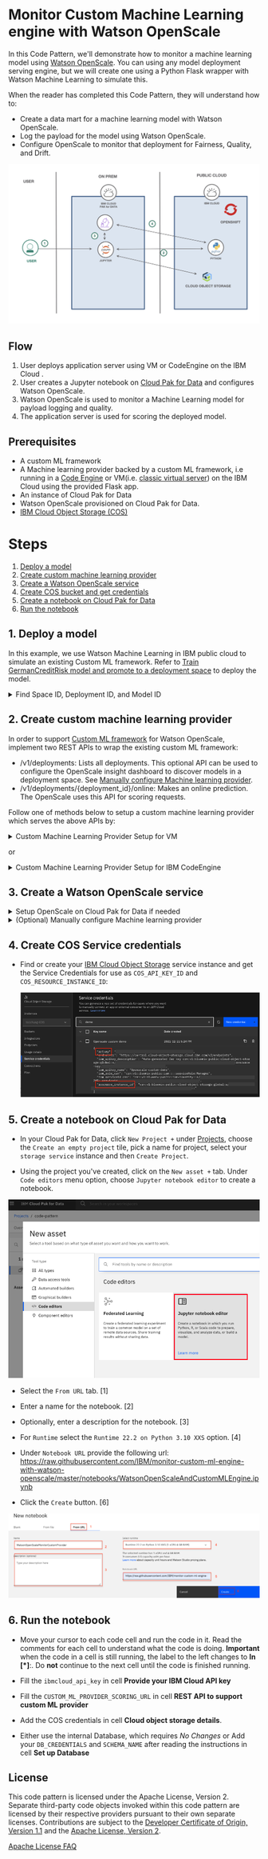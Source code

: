 # Monitor Custom Machine Learning engine with Watson OpenScale

In this Code Pattern, we'll demonstrate how to monitor a machine learning model using [Watson OpenScale](https://cloud.ibm.com/catalog/services/watson-openscale). You can using any model deployment serving engine, but we will create one using a Python Flask wrapper with Watson Machine Learning to simulate this.

When the reader has completed this Code Pattern, they will understand how to:

* Create a data mart for a machine learning model with Watson OpenScale.
* Log the payload for the model using Watson OpenScale.
* Configure OpenScale to monitor that deployment for Fairness, Quality, and Drift.


![](doc/source/images/architecture.png)

## Flow

1. User deploys application server using VM or CodeEngine on the IBM Cloud .
2. User creates a Jupyter notebook on [Cloud Pak for Data](https://cloud.ibm.com/cloudpaks/data/overview) and configures Watson OpenScale.
3. Watson OpenScale is used to monitor a Machine Learning model for payload logging and quality.
4. The application server is used for scoring the deployed model.

## Prerequisites

* A custom ML framework
* A Machine learning provider backed by a custom ML framework, i.e running in a [Code Engine](https://cloud.ibm.com/codeengine/overview) or VM(i.e. [classic virtual server](https://cloud.ibm.com/gen1/infrastructure/provision/vs)) on the IBM Cloud using the provided Flask app.
* An instance of Cloud Pak for Data
* Watson OpenScale provisioned on Cloud Pak for Data.
* [IBM Cloud Object Storage (COS)](https://cloud.ibm.com/objectstorage/create)

# Steps

1. [Deploy a model](#1-deploy-a-model)
1. [Create custom machine learning provider](#2-create-custom-machine-learning-provider)
1. [Create a Watson OpenScale service](#3-create-a-watson-openscale-service)
1. [Create COS bucket and get credentials](#4-create-cos-bucket-and-get-credentials)
1. [Create a notebook on Cloud Pak for Data](#5-create-a-notebook-on-cloud-pak-for-data)
1. [Run the notebook](#6-run-the-notebook)

## 1. Deploy a model

In this example, we use Watson Machine Learning in IBM public cloud to simulate an existing Custom ML framework. Refer to [Train GermanCreditRisk model and promote to a deployment space](https://developer.ibm.com/tutorials/automate-model-building-with-autoai/) to deploy the model.

<details><summary>Find Space ID, Deployment ID, and Model ID</summary>

* In the [Cloud Pak for Data instance](https://dataplatform.cloud.ibm.com/home2?context=cpdaas), click the (☰) menu and click `Deployment`. From the table, select the deployment space where the model was deployed.

![wml space](doc/source/images/wml-spaces.png)

* Find the `Space ID(GUID)` under the `Manage` tab as shown

![wml space id](doc/source/images/wml-space-id.png)

* Under the `Deployments` tab, select the model which your have deployed earlier

![wml space id](doc/source/images/wml-deployments.png)

* Find the `Deployment ID` and `Model ID` as shown

![wml deploy id](doc/source/images/wml-deploy-id.png)

</details>

## 2. Create custom machine learning provider

In order to support [Custom ML framework](https://dataplatform.cloud.ibm.com/docs/content/wsj/model/wos-frameworks-custom.html) for Watson OpenScale, implement two REST APIs to wrap the existing custom ML framework:
- /v1/deployments: Lists all deployments. This optional API can be used to configure the OpenScale insight dashboard to discover models in a deployment space. See [Manually configure Machine learning provider](#manually-configure-machine-learning-provider).
- /v1/deployments/{deployment_id}/online: Makes an online prediction. The OpenScale uses this API for scoring requests.

Follow one of methods below to setup a custom machine learning provider which serves the above APIs by:

<details><summary>Custom Machine Learning Provider Setup for VM</summary>

If needed, create a [VM](https://cloud.ibm.com/gen1/infrastructure/provision/vs) on the IBM Cloud. Login the VM in a terminal and clone the [monitor-custom-ml-engine-with-watson-openscale repo](https://github.com/IBM/monitor-custom-ml-engine-with-watson-openscale):

```bash
git clone https://github.com/IBM/monitor-custom-ml-engine-with-watson-openscale
cd monitor-custom-ml-engine-with-watson-openscale
```

The code in app.py can be used to start a Gunicorn/Flask application that can be hosted in a VM, such that it can be accessible from your OpenScale service instance.
This code does the following:
* It wraps a Watson Machine Learning model that is deployed to a space.
* The hosting application URL should contain the SPACE ID and the DEPLOYMENT ID. The app can be used to talk to the target WML model/deployment.
* Having said that, this is only for this tutorial purpose, and you can define your Custom ML provider endpoint in any fashion you want, such that it wraps your own custom ML engine.
* The scoring request and response payload should conform to the schema as described here at: https://aiopenscale-custom-deployement-spec.mybluemix.net/#/


To start the application in the VM using the below code, make sure you install the python packages using:
```sh
python3 -m pip install -r requirements.txt
```

Because the app.py needs to authenticate with the custom ML model deployment, you need to [generate an apikey](https://cloud.ibm.com/iam/apikeys) for WML api client to connect. After generating API, run:
```sh
export APIKEY="<your API key>"
```

Start the API server:
```sh
flask --app app.py run --port=5001 --host=0.0.0.0
```

You should see the app server starting:
```
 * Serving Flask app 'app'
 * Debug mode: on
WARNING: This is a development server. Do not use it in a production deployment. Use a production WSGI server instead.
 * Running on all addresses (0.0.0.0)
```

Test the app by sending an online scoring request:
```sh
curl -XPOST -H "Content-Type: application/json" -d '{"fields":["CheckingStatus","LoanDuration","CreditHistory","LoanPurpose","LoanAmount","ExistingSavings","EmploymentDuration","InstallmentPercent","Sex","OthersOnLoan","CurrentResidenceDuration","OwnsProperty","Age","InstallmentPlans","Housing","ExistingCreditsCount","Job","Dependents","Telephone","ForeignWorker"],"values":[["less_0",11,"prior_payments_delayed","car_used",728,"less_100","4_to_7",2,"male","none",3,"car_other",30,"stores","own",1,"skilled",1,"none","yes"]]}' http://<hostname>:5001/spaces/<space_id>/v1/deployments/<deployment_id>/online
```

You should see similar scoring output:
```json
{
  "fields": [
    "prediction",
    "probability"
  ],
  "values": [
    [
      "No Risk",
      [
        0.754556565695645,
        0.24544343430435495
      ]
    ]
  ]
}
```
</details>

or

<details><summary>Custom Machine Learning Provider Setup for IBM CodeEngine</summary>

* In the IBM Cloud, click on the (☰) menu, hover over `Code Engine`, click on `Projects`, and click on `Create +`

![ce project](doc/source/images/ce-projects.png)

* Enter a project name and click on `Create`:

![ce project config](doc/source/images/ce-project-create.png)

* In your project overview, select `Secrets and configmaps` and click on `Create +`

![ce secret](doc/source/images/ce-secret.png)

* Select `Secret` tile and enter the key and value pair. You can [generate an apikey](https://cloud.ibm.com/iam/apikeys) for the APIKEY value.

![ce secret key](doc/source/images/ce-secret-key.png)

* Return to your project overview, select `application` and click on `Create +` to create an application

![ce app create](doc/source/images/ce-application.png)

* Select `Source code`, enter https://github.com/IBM/monitor-custom-ml-engine-with-watson-openscale in the `Source code URL`,
click on the `Specify build detail` and follow the screen instruction.

![ce app source](doc/source/images/ce-app-source.png)

* In the same page, go down to the `Environment variables (optional)`, select `Reference to key in secret`, make sure the created `APIKEY`
env which you have created earlier is present and then click on the `Add +`

![ce env add](doc/source/images/ce-app-env-add-2.png)

* Finally click on `Create` to create the application.

![ce app create](doc/source/images/ce-app-create.png)

* Once the application is in `Ready` state, copy the `public` URL.

![ce app ready](doc/source/images/ce-app-ready.png)

* Test the app by sending an online scoring request:
```sh
curl -XPOST -H "Content-Type: application/json" -d '{"fields":["CheckingStatus","LoanDuration","CreditHistory","LoanPurpose","LoanAmount","ExistingSavings","EmploymentDuration","InstallmentPercent","Sex","OthersOnLoan","CurrentResidenceDuration","OwnsProperty","Age","InstallmentPlans","Housing","ExistingCreditsCount","Job","Dependents","Telephone","ForeignWorker"],"values":[["less_0",11,"prior_payments_delayed","car_used",728,"less_100","4_to_7",2,"male","none",3,"car_other",30,"stores","own",1,"skilled",1,"none","yes"]]}' http://application-06.wqfpjpzgx8v.us-east.codeengine.appdomain.cloud/spaces/<space_id>/v1/deployments/<deployment_id>/online
```
* You should see similar scoring output:
```json
{
  "fields": [
    "prediction",
    "probability"
  ],
  "values": [
    [
      "No Risk",
      [
        0.754556565695645,
        0.24544343430435495
      ]
    ]
  ]
}
```
</details>

## 3. Create a Watson OpenScale service

<details><summary>Setup OpenScale on Cloud Pak for Data if needed</summary>

* In the Cloud Pak for Data instance, go the (☰) menu and under `Services` section, click on the `Service instances` menu option

  ![Service](doc/source/images/services.png)

* If you did not find the `OpenScale-xxx` instance from the instances table, click on the `Add service +`

  ![Openscale Tile](doc/source/images/services-wos-instance.png)

* Clink on the `Watson OpenScale tile` to create the service

  ![Openscale service Tile](doc/source/images/services-wos-addopenscale.png)

* Enter a name for the OpenScale service instance and click on the `Create`

  ![Openscale create Tile](doc/source/images/services-wos-create.png)

</details>

<details><summary>(Optional) Manually configure Machine learning provider</summary>

### Manually configure Machine learning provider

(Optional) Watson OpenScale can list your deployed models on the Insights dashboard where you can click `Add to dashboard`, select the deployments that you want to monitor, and click `Configure`. To utilize this feature, modify `your_deployment_id` and `your_model_id` placeholders in the deployments function in the `app.py`. Find those IDs using the [instructions](#1-deploy-a-model).

You can now manually configure the Machine learning providers through the Insights dashboard using this API endpoint:
![Manually Configure Machine learning provider](doc/source/images/service-wos-list-model-api.png)
</details>

## 4. Create COS Service credentials

* Find or create your [IBM Cloud Object Storage](https://cloud.ibm.com/objectstorage) service instance and get the Service Credentials for use as `COS_API_KEY_ID` and `COS_RESOURCE_INSTANCE_ID`:

  ![COS credentials](doc/source/images/cos-credentials.png)

## 5. Create a notebook on Cloud Pak for Data

* In your Cloud Pak for Data, click `New Project +` under [Projects](https://dataplatform.cloud.ibm.com/projects/?context=cpdaas), choose the `Create an empty project` tile, pick a name for project, select your `storage service` instance and then `Create Project`.

* Using the project you've created, click on the `New asset +` tab. Under `Code editors` menu option, choose `Jupyter notebook editor` to create a notebook.

![OpenScale Notebook Create](doc/source/images/project-new-asset.png)

* Select the `From URL` tab. [1]

* Enter a name for the notebook. [2]

* Optionally, enter a description for the notebook. [3]

* For `Runtime` select the `Runtime 22.2 on Python 3.10 XXS` option. [4]

* Under `Notebook URL` provide the following url: https://raw.githubusercontent.com/IBM/monitor-custom-ml-engine-with-watson-openscale/master/notebooks/WatsonOpenScaleAndCustomMLEngine.ipynb

* Click the `Create` button. [6]

![OpenScale Notebook Create](doc/source/images/OpenScaleNotebookCreate.png)

## 6. Run the notebook

* Move your cursor to each code cell and run the code in it. Read the comments for each cell to understand what the code is doing. **Important** when the code in a cell is still running, the label to the left changes to **In [\*]**:.
  Do **not** continue to the next cell until the code is finished running.

* Fill the `ibmcloud_api_key` in cell **Provide your IBM Cloud API key**

* Fill the `CUSTOM_ML_PROVIDER_SCORING_URL` in cell **REST API to support custom ML provider**

* Add the COS credentials in cell **Cloud object storage details**.

* Either use the internal Database, which requires *No Changes* or Add your `DB_CREDENTIALS` and `SCHEMA_NAME` after reading the instructions in cell **Set up Database**

## License

This code pattern is licensed under the Apache License, Version 2. Separate third-party code objects invoked within this code pattern are licensed by their respective providers pursuant to their own separate licenses. Contributions are subject to the [Developer Certificate of Origin, Version 1.1](https://developercertificate.org/) and the [Apache License, Version 2](https://www.apache.org/licenses/LICENSE-2.0.txt).

[Apache License FAQ](https://www.apache.org/foundation/license-faq.html#WhatDoesItMEAN)
